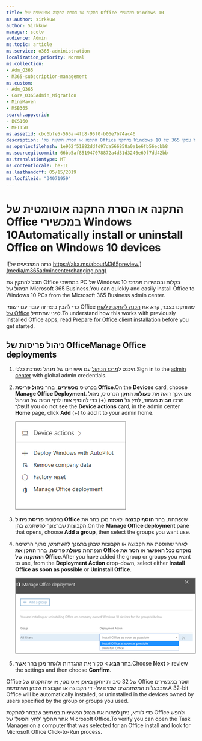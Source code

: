 ```yaml
---
title: התקנה או הסרת התקנה אוטומטית של Office במכשירי Windows 10
ms.author: sirkkuw
author: Sirkkuw
manager: scotv
audience: Admin
ms.topic: article
ms.service: o365-administration
localization_priority: Normal
ms.collection:
- Adm_O365
- M365-subscription-management
ms.custom:
- Adm_O365
- Core_O365Admin_Migration
- MiniMaven
- MSB365
search.appverid:
- BCS160
- MET150
ms.assetid: cbc6bfe5-565a-4fb8-95f0-b06e7b74ac46
description: 'התקנה או הסרת התקנה של Office בהתקני Windows 10 ממרכז ניהול עסקי 365 של Microsoft. '
ms.openlocfilehash: 1e962f51882ddfd97da566858a0a1e6fb56ecbb8
ms.sourcegitcommit: 66bb5af851947078872a4d31d3246e69f7dd42bb
ms.translationtype: MT
ms.contentlocale: he-IL
ms.lasthandoff: 05/15/2019
ms.locfileid: "34071959"
---
```

# <a name="automatically-install-or-uninstall-office-on-windows-10-devices"></a><span data-ttu-id="fc280-103">התקנה או הסרת התקנה אוטומטית של Office במכשירי Windows 10</span><span class="sxs-lookup"><span data-stu-id="fc280-103">Automatically install or uninstall Office on Windows 10 devices</span></span>

![כרזה המצביעים על https://aka.ms/aboutM365preview.](media/m365admincenterchanging.png)

<span data-ttu-id="fc280-105">תוכל להתקין את Office במחשבי PC של Windows 10 בקלות ובמהירות ממרכז הניהול של Microsoft 365 Business.</span><span class="sxs-lookup"><span data-stu-id="fc280-105">You can quickly and easily install Office to Windows 10 PCs from the Microsoft 365 Business admin center.</span></span>
  
<span data-ttu-id="fc280-106">כדי להבין כיצד זה עובד עם יישומי Office שהותקנו בעבר, קרא את [הכנה להתקנת לקוח של Office](prepare-for-office-client-deployment.md) לפני שתתחיל.</span><span class="sxs-lookup"><span data-stu-id="fc280-106">To understand how this works with previously installed Office apps, read [Prepare for Office client installation](prepare-for-office-client-deployment.md) before you get started.</span></span> 
  
## <a name="manage-office-deployments"></a><span data-ttu-id="fc280-107">ניהול פריסות של Office</span><span class="sxs-lookup"><span data-stu-id="fc280-107">Manage Office deployments</span></span>

1. <span data-ttu-id="fc280-108">היכנס ל[מרכז הניהול](https://aka.ms/bcsportal) עם אישורים של מנהל מערכת כללי.</span><span class="sxs-lookup"><span data-stu-id="fc280-108">Sign in to the [admin center](https://aka.ms/bcsportal) with global admin credentials.</span></span> 
    
2. <span data-ttu-id="fc280-109">בכרטיס **מכשירים**, בחר **ניהול פריסת Office**.</span><span class="sxs-lookup"><span data-stu-id="fc280-109">On the **Devices** card, choose **Manage Office Deployment**.</span></span>
      <span data-ttu-id="fc280-110">אם אינך רואה את **פעולות התקן** הכרטיס, ניהול מרכז **הבית** בעמוד, לחץ על **הוספה** (+) כדי להוסיף אותו לדף הבית של הניהול שלך.</span><span class="sxs-lookup"><span data-stu-id="fc280-110">If you do not see the **Device actions** card, in the admin center **Home** page, click **Add** (+) to add it to your admin home.</span></span>
    
    ![Screenshot of the Devices card in the admin center](media/9982e784-dbf9-4a76-a159-bb3e2e5aa23f.png)
  
3. <span data-ttu-id="fc280-112">בחלונית **פריסת ניהול Office** שנפתחת, בחר **הוסף קבוצה** ולאחר מכן בחר את הקבוצות שברצונך להשתמש בהן.</span><span class="sxs-lookup"><span data-stu-id="fc280-112">On the **Manage Office deployment** pane that opens, choose **Add a group**, then select the groups you want use.</span></span>
    
4. <span data-ttu-id="fc280-113">לאחר שהוספת את הקבוצה או הקבוצות שבהן ברצונך להשתמש, מתוך הרשימה הנפתחת **פעולת פריסה**, בחר **התקן את Office מוקדם ככל האפשר** או **הסר את ההתקנה של Office**.</span><span class="sxs-lookup"><span data-stu-id="fc280-113">After you have added the group or groups you want to use, from the **Deployment Action** drop-down, select either **Install Office as soon as possible** or **Uninstall Office**.</span></span>
    
    ![In the Manage Office deployment pane, choose either Install Office as soon as possible, or Uninstall Office.](media/00f24a61-1848-40c0-b037-78d726c7d757.png)
  
5. <span data-ttu-id="fc280-115">בחר **הבא** \> סקור את ההגדרות ולאחר מכן בחר **אשר**.</span><span class="sxs-lookup"><span data-stu-id="fc280-115">Choose **Next** \> review the settings and then choose **Confirm**.</span></span>
    
<span data-ttu-id="fc280-116">Office של 32 סיביות יותקן באופן אוטומטי, או שהתקנתו של Office תוסר במכשירים שבבעלות המשתמשים שצוינו על-ידי הקבוצה או הקבוצות שבהן השתמשת.</span><span class="sxs-lookup"><span data-stu-id="fc280-116">A 32-bit Office will be automatically installed, or uninstalled in the devices owned by users specified by the group or groups you used.</span></span>
  
<span data-ttu-id="fc280-117">כדי לוודא, ניתן לפתוח את מנהל המשימות במחשב שנבחר להתקנת Office ולחפש אחר תהליך 'לחץ והפעל' של Microsoft Office.</span><span class="sxs-lookup"><span data-stu-id="fc280-117">To verify you can open the Task Manager on a computer that was selected for an Office install and look for Microsoft Office Click-to-Run process.</span></span>
  


